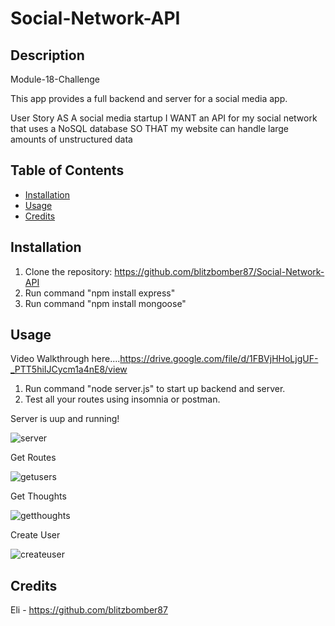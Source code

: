 # Social-Network-API

## Description

Module-18-Challenge

This app provides a full backend and server for a social media app.

User Story
AS A social media startup
I WANT an API for my social network that uses a NoSQL database
SO THAT my website can handle large amounts of unstructured data

## Table of Contents 

- [Installation](#installation)
- [Usage](#usage)
- [Credits](#credits)

## Installation

1. Clone the repository: https://github.com/blitzbomber87/Social-Network-API
2. Run command "npm install express"
3. Run command "npm install mongoose"

## Usage

Video Walkthrough here....https://drive.google.com/file/d/1FBVjHHoLjgUF-_PTT5hiIJCycm1a4nE8/view

1. Run command "node server.js" to start up backend and server.
2. Test all your routes using insomnia or postman.

Server is uup and running!

![server](https://github.com/user-attachments/assets/4dfaf788-5cbf-47c1-bfe6-859080ddab05)

Get Routes

![getusers](https://github.com/user-attachments/assets/c3404de3-bbf2-4697-82ea-b7ad9f2852d5)

Get Thoughts

![getthoughts](https://github.com/user-attachments/assets/34adea5a-b83b-45fd-9636-6205a660268e)

Create User

![createuser](https://github.com/user-attachments/assets/e3de1016-ba15-4a38-b114-86d60800e584)


## Credits
Eli - https://github.com/blitzbomber87




